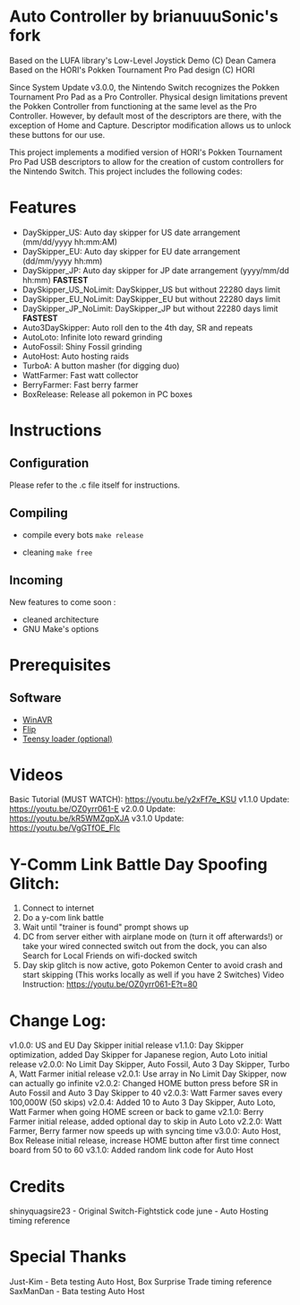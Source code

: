 # Auto Controller by brianuuuSonic's fork

Based on the LUFA library's Low-Level Joystick Demo (C) Dean Camera
Based on the HORI's Pokken Tournament Pro Pad design (C) HORI

Since System Update v3.0.0, the Nintendo Switch recognizes the Pokken Tournament Pro Pad as a Pro Controller. Physical design limitations prevent the Pokken Controller from functioning at the same level as the Pro
Controller. However, by default most of the descriptors are there, with the exception of Home and Capture. Descriptor modification allows us to unlock these buttons for our use.

This project implements a modified version of HORI's Pokken Tournament Pro Pad USB descriptors to allow for the creation of custom controllers for the Nintendo Switch. This project includes the following codes:

# Features

- DaySkipper_US: Auto day skipper for US date arrangement (mm/dd/yyyy hh:mm:AM)
- DaySkipper_EU: Auto day skipper for EU date arrangement (dd/mm/yyyy hh:mm)
- DaySkipper_JP: Auto day skipper for JP date arrangement (yyyy/mm/dd hh:mm) **FASTEST**
- DaySkipper_US_NoLimit: DaySkipper_US but without 22280 days limit
- DaySkipper_EU_NoLimit: DaySkipper_EU but without 22280 days limit
- DaySkipper_JP_NoLimit: DaySkipper_JP but without 22280 days limit **FASTEST**
- Auto3DaySkipper: Auto roll den to the 4th day, SR and repeats
- AutoLoto: Infinite loto reward grinding
- AutoFossil: Shiny Fossil grinding
- AutoHost: Auto hosting raids
- TurboA: A button masher (for digging duo)
- WattFarmer: Fast watt collector
- BerryFarmer: Fast berry farmer
- BoxRelease: Release all pokemon in PC boxes

# Instructions

## Configuration
Please refer to the .c file itself for instructions.

## Compiling

- compile every bots
```make release```

- cleaning
```make free```

## Incoming

New features to come soon :

- cleaned architecture
- GNU Make's options

# Prerequisites

## Software

- [WinAVR](https://sourceforge.net/projects/winavr/files/)
- [Flip](https://www.microchip.com/developmenttools/ProductDetails/flip)
- [Teensy loader (optional)](https://www.pjrc.com/teensy/loader_win10.html)

# Videos

Basic Tutorial (MUST WATCH): https://youtu.be/y2xFf7e_KSU
v1.1.0 Update: https://youtu.be/OZ0yrr061-E
v2.0.0 Update: https://youtu.be/kR5WMZgpXJA
v3.1.0 Update: https://youtu.be/VgGTfOE_Flc

# Y-Comm Link Battle Day Spoofing Glitch:

1. Connect to internet
2. Do a y-com link battle
3. Wait until "trainer is found" prompt shows up
4. DC from server either with airplane mode on (turn it off afterwards!) or take your wired connected switch out from the dock, you can also Search for Local Friends on wifi-docked switch
5. Day skip glitch is now active, goto Pokemon Center to avoid crash and start skipping
(This works locally as well if you have 2 Switches)
Video Instruction: https://youtu.be/OZ0yrr061-E?t=80

# Change Log:

v1.0.0: US and EU Day Skipper initial release
v1.1.0: Day Skipper optimization, added Day Skipper for Japanese region, Auto Loto initial release
v2.0.0: No Limit Day Skipper, Auto Fossil, Auto 3 Day Skipper, Turbo A, Watt Farmer initial release
v2.0.1: Use array in No Limit Day Skipper, now can actually go infinite
v2.0.2: Changed HOME button press before SR in Auto Fossil and Auto 3 Day Skipper to 40
v2.0.3: Watt Farmer saves every 100,000W (50 skips)
v2.0.4: Added 10 to Auto 3 Day Skipper, Auto Loto, Watt Farmer when going HOME screen or back to game
v2.1.0: Berry Farmer initial release, added optional day to skip in Auto Loto
v2.2.0: Watt Farmer, Berry farmer now speeds up with syncing time
v3.0.0: Auto Host, Box Release initial release, increase HOME button after first time connect board from 50 to 60
v3.1.0: Added random link code for Auto Host

# Credits

shinyquagsire23 - Original Switch-Fightstick code
june - Auto Hosting timing reference

# Special Thanks

Just-Kim - Beta testing Auto Host, Box Surprise Trade timing reference
SaxManDan - Bata testing Auto Host